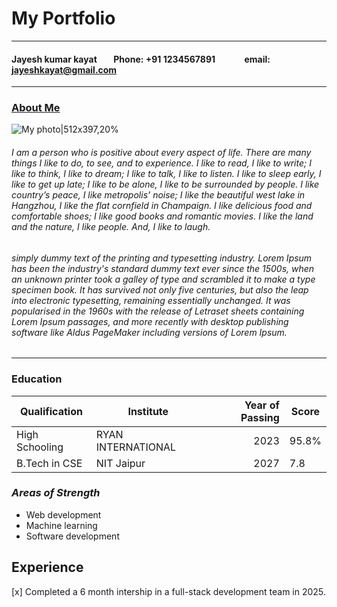 # My Portfolio 
--- 

#### Jayesh kumar kayat &nbsp;&nbsp;&nbsp;&nbsp;&nbsp;&nbsp;&nbsp;Phone: +91 1234567891&nbsp;&nbsp;&nbsp;&nbsp;&nbsp;&nbsp;&nbsp;&nbsp;&nbsp;&nbsp;&nbsp;&nbsp;&nbsp;&nbsp;email: jayeshkayat@gmail.com
---
### <ins>About Me</ins> 
![My photo|512x397,20%](https://cdn.vectorstock.com/i/500p/11/69/blank-avatar-profile-picture-vector-45161169.jpg)

###### I am a person who is positive about every aspect of life. There are many things I like to do, to see, and to experience. I like to read, I like to write; I like to think, I like to dream; I like to talk, I like to listen.  I like to sleep early, I like to get up late; I like to be alone, I like to be surrounded by people. I like country’s peace, I like metropolis’ noise; I like the beautiful west lake in Hangzhou, I like the flat cornfield in Champaign. I like delicious food and comfortable shoes; I like good books and romantic movies. I like the land and the nature, I like people. And, I like to laugh.
######  simply dummy text of the printing and typesetting industry. Lorem Ipsum has been the industry's standard dummy text ever since the 1500s, when an unknown printer took a galley of type and scrambled it to make a type specimen book. It has survived not only five centuries, but also the leap into electronic typesetting, remaining essentially unchanged. It was popularised in the 1960s with the release of Letraset sheets containing Lorem Ipsum passages, and more recently with desktop publishing software like Aldus PageMaker including versions of Lorem Ipsum. 
---
###   __Education__
| Qualification | Institute                        | Year of Passing | Score   |
| --------------|----------------------------------|-----------------:|---------|
| High Schooling|RYAN INTERNATIONAL  |2023             |95.8%    |
| B.Tech in CSE |NIT Jaipur                        |2027             |7.8      |

###   _Areas of Strength_
- Web development
- Machine learning
- Software development

## Experience

[x] Completed a 6 month intership in a full-stack development team in 2025.

